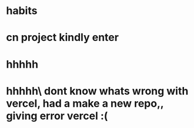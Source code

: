﻿# habits

# cn project kindly enter
# hhhhh
# hhhhh\\ dont know whats wrong with vercel, had a make a new repo,, giving error vercel :(
